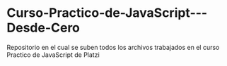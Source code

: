 # Curso-Practico-de-JavaScript---Desde-Cero
Repositorio en el cual se suben todos los archivos trabajados en el curso Practico de JavaScript de Platzi
